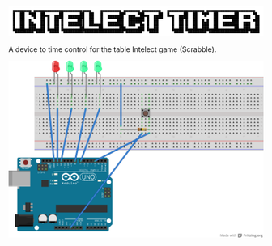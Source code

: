 ![](img/logo.png)


A device to time control for the table Intelect  game (Scrabble).


![](img/diagramaA.png)
